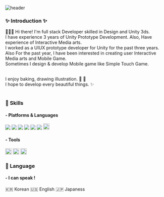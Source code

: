<!--
**chaenana/chaenana** is a ✨ _special_ ✨ repository because its `README.md` (this file) appears on your GitHub profile.
### Hi there 👋
Here are some ideas to get you started:

- 🔭 I’m currently working on ...
- 🌱 I’m currently learning ...
- 👯 I’m looking to collaborate on ...
- 🤔 I’m looking for help with ...
- 💬 Ask me about ...
- 📫 How to reach me: ...
- 😄 Pronouns: ...
- ⚡ Fun fact: ...
-->

<!-- 헤더 -->
![header](https://capsule-render.vercel.app/api?type=slice&color=auto&height=200&section=header&text=Hello&desc=I'm%20Chaena&fontSize=60&fontAlignY=50&fontAlign=85&descAlignY=70&descAlign=85)

### ✨ Introduction ✨
👩🏻‍💻  Hi there! I'm full stack Developer skilled in Design and Unity 3ds.<br/>
I have experience 3 years of Unity Prototype Development. Also, Have experience of Interactive Media arts.<br/>
I worked as a UIUX prototype developer for Unity for the past three years.<br/>
Also For the past year, I have been interested in creating user Interactive Media arts and Mobile Game.<br/>
Sometimes I design & develop Mobile game like Simple Touch Game.
<br/><br/>
 
I enjoy baking, drawing illustration. 🥐 🎨<br/>
I hope to develop every beautiful things. ✨ <br/><br/>
 </div>
 
 
### 💪 Skills
#### - Platforms & Languages
<img src="https://img.shields.io/badge/Android-3DDC84?style=flat-square&logo=Android&logoColor=white"/> <img src="https://img.shields.io/badge/iOS-000000?style=flat-square&logo=iOS&logoColor=white"/> <img src="https://img.shields.io/badge/Github-181717?style=flat-square&amp;logo=Github&amp;logoColor=white" /> <img src="https://img.shields.io/badge/HTML5-E34F26?style=flat-square&amp;logo=HTML5&amp;logoColor=white" /> <img src="https://img.shields.io/badge/CSS3-1572B6?style=flat-square&amp;logo=CSS3&amp;logoColor=white" /> <img src="https://img.shields.io/badge/Javascript-F7DF1E?style=flat-square&amp;logo=Javascript&amp;logoColor=black" /> <img src = "https://img.shields.io/badge/C%23-239120?style=for-the-badge&logo=c-sharp&logoColor=white" style = "height : 20px;"/>

#### - Tools
<img src="https://img.shields.io/badge/unity-%23000000.svg?style=for-the-badge&logo=unity&logoColor=white" style="height : 20px;"/> <img src="https://img.shields.io/badge/Visual%20Studio%20Code-0078d7.svg?style=for-the-badge&logo=visual-studio-code&logoColor=white" style="height : 20px;"/> <img src="https://img.shields.io/badge/Xcode-007ACC?style=for-the-badge&logo=Xcode&logoColor=white" style="height : 20px"/>

### 🎤 Language
#### - I can speak !
🇰🇷 Korean  🇺🇸 English  🇯🇵 Japaness
